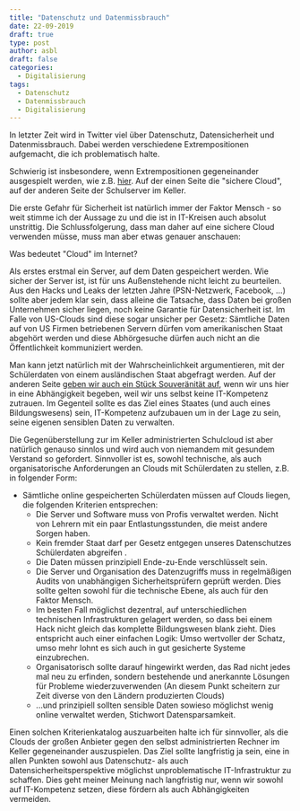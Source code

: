 ```yaml
---
title: "Datenschutz und Datenmissbrauch"
date: 22-09-2019
draft: true
type: post
author: asbl
draft: false
categories:
  - Digitalisierung
tags:
  - Datenschutz
  - Datenmissbrauch
  - Digitalisierung
---
```


In letzter Zeit wird in Twitter viel über Datenschutz, Datensicherheit und Datenmissbrauch. Dabei werden verschiedene Extrempositionen aufgemacht, die ich problematisch halte. 

Schwierig ist insbesondere, wenn Extrempositionen gegeneinander ausgespielt werden, wie z.B. [hier](http://beat.doebe.li/talks/hep19/sld043.htm). Auf der einen Seite die "sichere Cloud", auf der anderen Seite der Schulserver im Keller.

Die erste Gefahr für Sicherheit ist natürlich immer der Faktor Mensch - so weit stimme ich der Aussage zu und die ist in IT-Kreisen auch absolut unstrittig. Die Schlussfolgerung, dass man daher auf eine sichere Cloud verwenden müsse, muss man aber etwas genauer anschauen:

Was bedeutet "Cloud" im Internet?

Als erstes erstmal ein Server, auf dem Daten gespeichert werden. Wie sicher der Server ist, ist für uns Außenstehende nicht leicht zu beurteilen. Aus den Hacks und Leaks der letzten Jahre (PSN-Netzwerk, Facebook, ...) sollte aber jedem klar sein, dass alleine die Tatsache, dass Daten bei großen Unternehmen sicher liegen, noch keine Garantie für Datensicherheit ist. Im Falle von US-Clouds sind diese sogar unsicher per Gesetz: Sämtliche Daten auf von US Firmen betriebenen Servern dürfen vom amerikanischen Staat abgehört werden und diese Abhörgesuche dürfen auch nicht an die Öffentlichkeit kommuniziert werden. 

Man kann jetzt natürlich mit der Wahrscheinlichkeit argumentieren, mit der Schülerdaten von einem ausländischen Staat abgefragt werden. Auf der anderen Seite [geben wir auch ein Stück Souveränität auf](https://www.heise.de/newsticker/meldung/Marktanalyse-Microsoft-Abhaengigkeit-fuehrt-zu-Schmerzpunkten-beim-Bund-4533951.html), wenn wir uns hier in eine Abhängigkeit begeben, weil wir uns selbst keine IT-Kompetenz zutrauen. Im Gegenteil sollte es das Ziel eines Staates (und auch eines Bildungswesens) sein, IT-Kompetenz aufzubauen um in der Lage zu sein, seine eigenen sensiblen Daten zu verwalten.

Die Gegenüberstellung zur im Keller administrierten Schulcloud ist aber natürlich genauso sinnlos und wird auch von niemandem mit gesundem Verstand so gefordert. Sinnvoller ist es, sowohl technische, als auch organisatorische Anforderungen an Clouds mit Schülerdaten zu stellen, z.B. in folgender Form:

  * Sämtliche online gespeicherten Schülerdaten müssen auf Clouds liegen, die folgenden Kriterien entsprechen:
    * Die Server und Software muss von Profis verwaltet werden. Nicht von Lehrern mit ein paar Entlastungsstunden, die meist andere Sorgen haben.
    * Kein fremder Staat darf per Gesetz entgegen unseres Datenschutzes Schülerdaten abgreifen .
    * Die Daten müssen prinzipiell Ende-zu-Ende verschlüsselt sein.
    * Die Server und Organisation des Datenzugriffs muss in regelmäßigen Audits von unabhängigen Sicherheitsprüfern geprüft werden. Dies sollte gelten sowohl für die technische Ebene, als auch für den Faktor Mensch. 
    * Im besten Fall möglichst dezentral, auf unterschiedlichen technischen Infrastrukturen gelagert werden, so dass bei einem Hack nicht gleich das komplette Bildungswesen blank zieht. Dies entspricht auch einer einfachen Logik: Umso wertvoller der Schatz, umso mehr lohnt es sich auch in gut gesicherte Systeme einzubrechen.
    * Organisatorisch sollte darauf hingewirkt werden, das Rad nicht jedes mal neu zu erfinden, sondern bestehende und anerkannte Lösungen für Probleme wiederzuverwenden (An diesem Punkt scheitern zur Zeit diverse von den Ländern produzierten Clouds)
    * ...und prinzipiell sollten sensible Daten sowieso möglichst wenig online verwaltet werden, Stichwort Datensparsamkeit.

Einen solchen Kriterienkatalog auszuarbeiten halte ich für sinnvoller, als die Clouds der großen Anbieter gegen den selbst administrierten Rechner im Keller gegeneinander auszuspielen. Das Ziel sollte langfristig ja sein, eine in allen Punkten sowohl aus Datenschutz- als auch Datensicherheitsperspektive möglichst unproblematische IT-Infrastruktur zu schaffen. Dies geht meiner Meinung nach langfristig nur, wenn wir sowohl auf IT-Kompetenz setzen, diese fördern als auch Abhängigkeiten vermeiden.


  